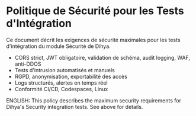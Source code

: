 # Politique de Sécurité pour les Tests d'Intégration

Ce document décrit les exigences de sécurité maximales pour les tests d'intégration du module Sécurité de Dihya.

- CORS strict, JWT obligatoire, validation de schéma, audit logging, WAF, anti-DDOS
- Tests d'intrusion automatisés et manuels
- RGPD, anonymisation, exportabilité des accès
- Logs structurés, alertes en temps réel
- Conformité CI/CD, Codespaces, Linux

ENGLISH:
This policy describes the maximum security requirements for Dihya's Security integration tests. See above for details.
